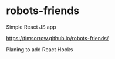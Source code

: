 # robots-friends
Simple React JS app

https://timsorrow.github.io/robots-friends/

Planing to add React Hooks
